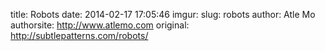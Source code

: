 title: Robots
date: 2014-02-17 17:05:46
imgur: 
slug: robots
author: Atle Mo
authorsite: http://www.atlemo.com
original: http://subtlepatterns.com/robots/
